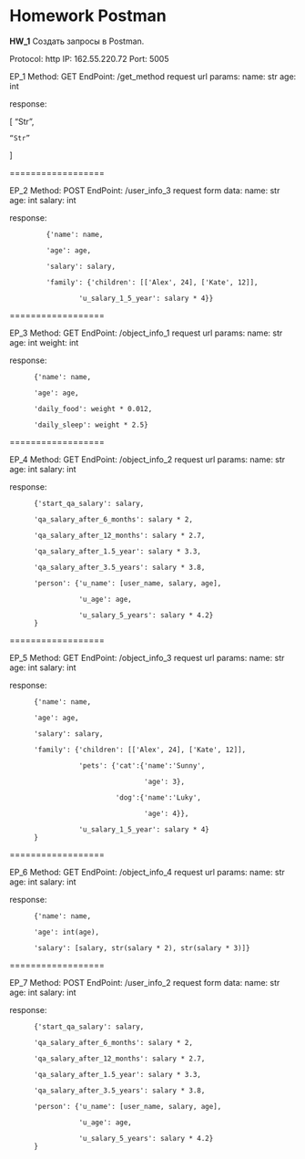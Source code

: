 # Homework Postman
__HW_1__
Создать запросы в Postman.

Protocol: http
IP: 162.55.220.72
Port: 5005

EP_1
Method: GET
EndPoint: /get_method
request url params: 
 name: str
 age: int

response:

[ “Str”,

    
    “Str”
] 
    

==================

EP_2
Method: POST
EndPoint: /user_info_3
request form data: 
 name: str
 age: int
 salary: int

response: 

             {'name': name,

             'age': age,
          
             'salary': salary,
          
             'family': {'children': [['Alex', 24], ['Kate', 12]],
          
                     'u_salary_1_5_year': salary * 4}}


==================

EP_3
Method: GET
EndPoint: /object_info_1
request url params: 
 name: str
 age: int
 weight: int

response: 

          {'name': name,

          'age': age,
          
          'daily_food': weight * 0.012,
          
          'daily_sleep': weight * 2.5}


==================

EP_4
Method: GET
EndPoint: /object_info_2
request url params: 
 name: str
 age: int
 salary: int

response: 

          {'start_qa_salary': salary,

          'qa_salary_after_6_months': salary * 2,
          
          'qa_salary_after_12_months': salary * 2.7,
          
          'qa_salary_after_1.5_year': salary * 3.3,
          
          'qa_salary_after_3.5_years': salary * 3.8,
          
          'person': {'u_name': [user_name, salary, age],
          
                     'u_age': age,
                     
                     'u_salary_5_years': salary * 4.2}
          }


==================

EP_5
Method: GET
EndPoint: /object_info_3
request url params: 
 name: str
 age: int
 salary: int

response: 

          {'name': name,

          'age': age,
          
          'salary': salary,
          
          'family': {'children': [['Alex', 24], ['Kate', 12]],
          
                     'pets': {'cat':{'name':'Sunny',
                     
                                     'age': 3},
                                     
                              'dog':{'name':'Luky',
                              
                                     'age': 4}},
                                     
                     'u_salary_1_5_year': salary * 4}
          }


==================

EP_6
Method: GET
EndPoint: /object_info_4
request url params: 
 name: str
 age: int
 salary: int

response: 

          {'name': name,

          'age': int(age),
          
          'salary': [salary, str(salary * 2), str(salary * 3)]}


==================

EP_7
Method: POST
EndPoint: /user_info_2
request form data: 
 name: str
 age: int
 salary: int

response: 

          {'start_qa_salary': salary,

          'qa_salary_after_6_months': salary * 2,
          
          'qa_salary_after_12_months': salary * 2.7,
          
          'qa_salary_after_1.5_year': salary * 3.3,
          
          'qa_salary_after_3.5_years': salary * 3.8,
          
          'person': {'u_name': [user_name, salary, age],
          
                     'u_age': age,
                     
                     'u_salary_5_years': salary * 4.2}
          }
